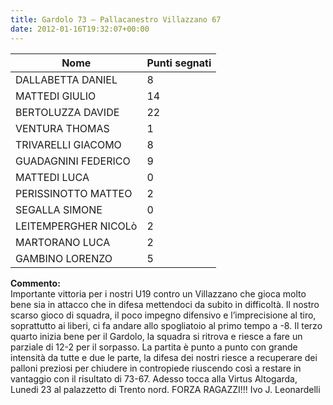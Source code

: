 ```yaml
---
title: Gardolo 73 – Pallacanestro Villazzano 67
date: 2012-01-16T19:32:07+00:00
---
```

| **Nome** | **Punti segnati** |
| -------- | ----------------- |
| DALLABETTA DANIEL | 8 |
| MATTEDI GIULIO | 14 |
| BERTOLUZZA DAVIDE | 22 |
| VENTURA THOMAS | 1 |
| TRIVARELLI GIACOMO | 8 |
| GUADAGNINI FEDERICO | 9 |
| MATTEDI LUCA | 0 |
| PERISSINOTTO MATTEO | 2 |
| SEGALLA SIMONE | 0 |
| LEITEMPERGHER NICOLò | 2 |
| MARTORANO LUCA | 2 |
| GAMBINO LORENZO | 5 |

**Commento:**  
Importante vittoria per i nostri U19 contro un Villazzano che gioca molto bene sia in attacco che in difesa mettendoci da subito in difficoltà. Il nostro scarso gioco di squadra, il poco impegno difensivo e l’imprecisione al tiro, soprattutto ai liberi, ci fa andare allo spogliatoio al primo tempo a -8. Il terzo quarto inizia bene per il Gardolo, la squadra si ritrova e riesce a fare un parziale di 12-2 per il sorpasso. La partita è punto a punto con grande intensità da tutte e due le parte, la difesa dei nostri riesce a recuperare dei palloni preziosi per chiudere in contropiede riuscendo così a restare in vantaggio con il risultato di 73-67. Adesso tocca alla Virtus Altogarda, Lunedi 23 al palazzetto di Trento nord. FORZA RAGAZZI!!! Ivo J. Leonardelli